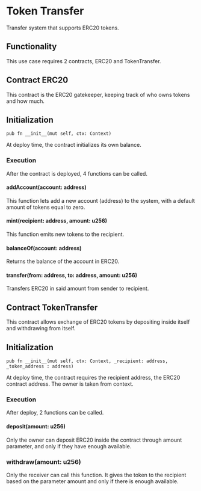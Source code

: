 # Token Transfer

Transfer system that supports ERC20 tokens.

## Functionality

This use case requires 2 contracts, ERC20 and TokenTransfer.

## Contract ERC20

This contract is the ERC20 gatekeeper, keeping track of who owns tokens and how much.

## Initialization

`pub fn __init__(mut self, ctx: Context)`

At deploy time, the contract initializes its own balance.

### Execution

After the contract is deployed, 4 functions can be called.

#### addAccount(account: address)

This function lets add a new account (address) to the system, with a default amount of tokens equal to zero.

#### mint(recipient: address, amount: u256)

This function emits new tokens to the recipient.

#### balanceOf(account: address)

Returns the balance of the account in ERC20.

#### transfer(from: address, to: address, amount: u256)

Transfers ERC20 in said amount from sender to recipient.

## Contract TokenTransfer

This contract allows exchange of ERC20 tokens by depositing inside itself and withdrawing from itself.

## Initialization

`pub fn __init__(mut self, ctx: Context, _recipient: address, _token_address : address)`

At deploy time, the contract requires the recipient address, the ERC20 contract address. The owner is taken from context.

### Execution

After deploy, 2 functions can be called.

#### deposit(amount: u256)

Only the owner can deposit ERC20 inside the contract through amount parameter, and only if they have enough available.

### withdraw(amount: u256)

Only the receiver can call this function. It gives the token to the recipient based on the parameter amount and only if there is enough available.